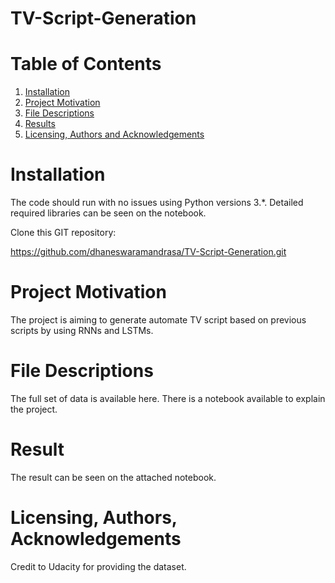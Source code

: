 # TV-Script-Generation


# Table of Contents

1. [Installation](#ins)
2. [Project Motivation](#pro)
3. [File Descriptions](#fil)
4. [Results](#res)
5. [Licensing, Authors and Acknowledgements](#lic)

<a name="ins"></a>
# Installation

The code should run with no issues using Python versions 3.*. Detailed required libraries can be seen on the notebook.

Clone this GIT repository:

https://github.com/dhaneswaramandrasa/TV-Script-Generation.git

<a name="pro"></a>
# Project Motivation

The project is aiming to generate automate TV script based on previous scripts by using RNNs and LSTMs.

<a name="fil"></a>
# File Descriptions

The full set of data is available here. There is a notebook available to explain the project.

<a name="res"></a>
# Result
The result can be seen on the attached notebook.

<a name="lic"></a>
# Licensing, Authors, Acknowledgements

Credit to Udacity for providing the dataset.
